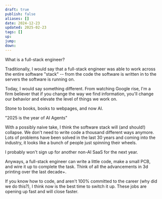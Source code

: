 ```yaml
---
draft: true
publish: false
aliases: []
date: 2024-12-23
updated: 2025-02-23
tags: []
up: 
jump: 
down: 
---
```


What is a full-stack engineer?

Traditionally, I would say that a full-stack engineer was able to work across the entire software "stack" -- from the code the software is written in to the servers the software is running on.

Today, I would say something different. From watching Google rise, I'm a firm believer that if you change the way we find information, you'll change our behavior and elevate the level of things we work on.

Stone to books, books to webpages, and now AI.

"2025 is the year of AI Agents"

With a possibly naive take, I think the software stack will (and should!) collapse. We don't need to write code a thousand different ways anymore. Lots of problems have been solved in the last 30 years and coming into the industry, it looks like a bunch of people just spinning their wheels.

I probably won't sign up for another non-AI SaaS for the next year.

Anyways, a full-stack engineer can write a little code, make a small PCB, and wire it up to complete the task. Think of all the advancements in 3d printing over the last decade+.

If you know how to code, and aren't 100% committed to the career (why did we do this?), I think now is the best time to switch it up. These jobs are opening up fast and will close faster.
